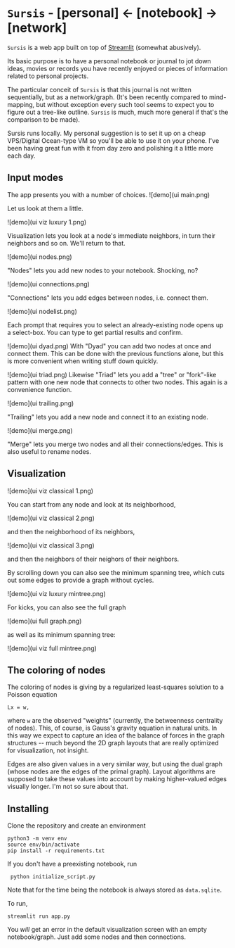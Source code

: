 # `Sursis` - [personal] <- [notebook] -> [network]

`Sursis` is a web app built on top of [Streamlit](https://streamlit.io) (somewhat abusively). 

Its basic purpose is to have a personal notebook or journal to jot down ideas, movies or records you have recently enjoyed or pieces of information related to personal projects. 

The particular conceit of `Sursis` is that this journal is not written sequentially, but as a network/graph. (It's been recently compared to mind-mapping, but without exception every such tool seems to expect you to figure out a tree-like outline. `Sursis` is much, much more general if that's the comparison to be made).


Sursis runs locally. My personal suggestion is to set it up on a cheap VPS/Digital Ocean-type VM so you'll be able to use it on your phone. I've been having great fun with it from day zero and polishing it a little more each day.

## Input modes

The app presents you with a number of choices. 
![demo](ui main.png)

Let us look at them a little.

![demo](ui viz luxury 1.png)

Visualization lets you look at a node's immediate neighbors, in turn their neighbors and so on. We'll return to that.

![demo](ui nodes.png)

"Nodes" lets you add new nodes to your notebook. Shocking, no?

![demo](ui connections.png)

"Connections" lets you add edges between nodes, i.e. connect them.

![demo](ui nodelist.png)

Each prompt that requires you to select an already-existing node opens up a select-box. You can type to get partial results and confirm.

![demo](ui dyad.png)
With "Dyad" you can add two nodes at once and connect them. This can be done with the previous functions alone, but this is more convenient when writing stuff down quickly.

![demo](ui triad.png)
Likewise "Triad" lets you add a "tree" or "fork"-like pattern with one new node that connects to other two nodes. This again is a convenience function. 

![demo](ui trailing.png)

"Trailing" lets you add a new node and connect it to an existing node.

![demo](ui merge.png)

"Merge" lets you merge two nodes and all their connections/edges. This is also useful to rename nodes.

## Visualization

![demo](ui viz classical 1.png)

You can start from any node and look at its neighborhood, 

![demo](ui viz classical 2.png)

and then the neighborhood of its neighbors,

![demo](ui viz classical 3.png)

and then the neighbors of their neighors of their neighbors.

By scrolling down you can also see the minimum spanning tree, which cuts out some edges to provide a graph without cycles.

![demo](ui viz luxury mintree.png)

For kicks, you can also see the full graph

![demo](ui full graph.png)

as well as its minimum spanning tree:

![demo](ui viz full mintree.png)


## The coloring of nodes

The coloring of nodes is giving by a regularized least-squares solution to a Poisson equation 

    Lx = w, 

 where `w` are the observed "weights" (currently, the betweenness centrality of nodes). This, of course, is Gauss's gravity equation in natural units. In this way we expect to capture an idea of the balance of forces in the graph structures --  much beyond the 2D graph layouts that are really optimized for visualization, not insight.

Edges are also given values in a very similar way, but using the dual graph (whose nodes are the edges of the primal graph). Layout algorithms are supposed to take these values into account by making higher-valued edges visually longer. I'm not so sure about that.

## Installing

Clone the repository and create an environment

    python3 -m venv env
    source env/bin/activate
    pip install -r requirements.txt

If you don't have a preexisting notebook, run 

     python initialize_script.py

Note that for the time being the notebook is always stored as `data.sqlite`.

To run,

    streamlit run app.py

You *will* get an error in the default visualization screen with an empty notebook/graph. Just add some nodes and then connections.
